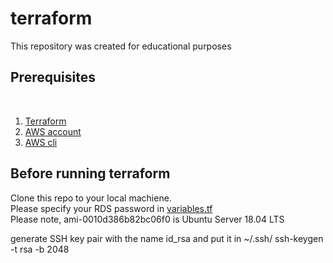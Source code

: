 # terraform
This repository was created for educational purposes

<h2>Prerequisites</h2>
<br>


1. [Terraform](https://learn.hashicorp.com/tutorials/terraform/install-cli)
2. [AWS account](https://aws.amazon.com/free/)
3. [AWS cli](https://docs.aws.amazon.com/cli/latest/userguide/cli-chap-install.html) 



<h2>Before running terraform</h2>

Clone this repo to your local machiene.
<br>
Please specify your RDS password in [variables.tf](variables.tf)
<br>
Please note, ami-0010d386b82bc06f0 is Ubuntu Server 18.04 LTS
<br>

generate SSH key pair with the name id_rsa and put it in ~/.ssh/
ssh-keygen -t rsa -b 2048

